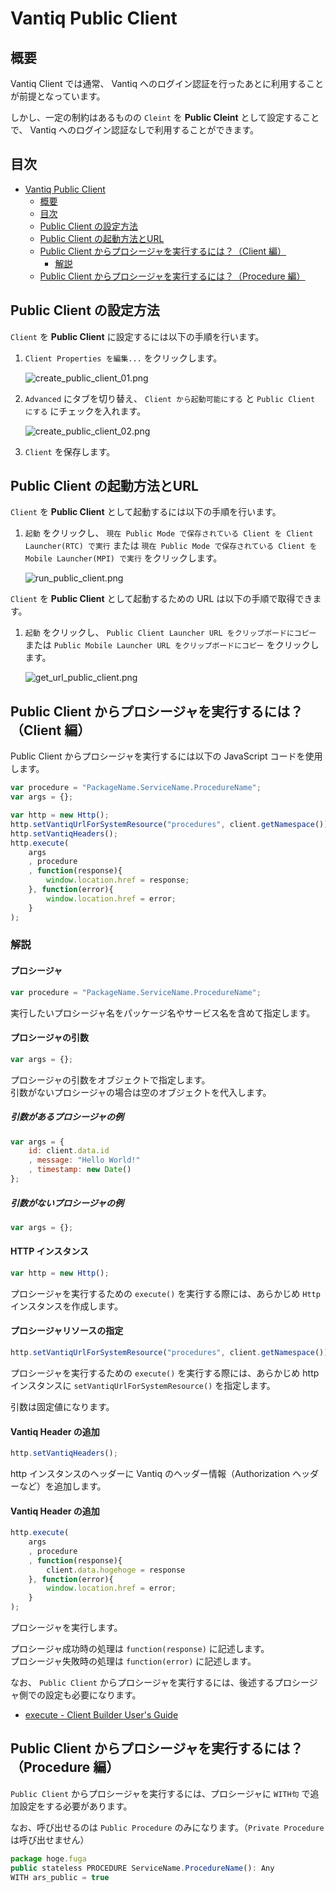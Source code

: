 # Vantiq Public Client

## 概要

Vantiq Client では通常、 Vantiq へのログイン認証を行ったあとに利用することが前提となっています。  

しかし、一定の制約はあるものの `Cleint` を **Public Cleint** として設定することで、 Vantiq へのログイン認証なしで利用することができます。  

## 目次

- [Vantiq Public Client](#vantiq-public-client)
  - [概要](#概要)
  - [目次](#目次)
  - [Public Client の設定方法](#public-client-の設定方法)
  - [Public Client の起動方法とURL](#public-client-の起動方法とurl)
  - [Public Client からプロシージャを実行するには？（Client 編）](#public-client-からプロシージャを実行するにはclient-編)
    - [解説](#解説)
  - [Public Client からプロシージャを実行するには？（Procedure 編）](#public-client-からプロシージャを実行するにはprocedure-編)

## Public Client の設定方法

`Client` を **Public Client** に設定するには以下の手順を行います。  

1. `Client Properties を編集...` をクリックします。

   ![create_public_client_01.png](./imgs/create_public_client_01.png)

1. `Advanced` にタブを切り替え、 `Client から起動可能にする` と `Public Client にする` にチェックを入れます。

   ![create_public_client_02.png](./imgs/create_public_client_02.png)

1. `Client` を保存します。

## Public Client の起動方法とURL

`Client` を **Public Client** として起動するには以下の手順を行います。  

1. `起動` をクリックし、 `現在 Public Mode で保存されている Client を Client Launcher(RTC) で実行` または `現在 Public Mode で保存されている Client を Mobile Launcher(MPI) で実行` をクリックします。

   ![run_public_client.png](./imgs/run_public_client.png)

`Client` を **Public Client** として起動するための URL は以下の手順で取得できます。  

1. `起動` をクリックし、 `Public Client Launcher URL をクリップボードにコピー` または `Public Mobile Launcher URL をクリップボードにコピー` をクリックします。

   ![get_url_public_client.png](./imgs/get_url_public_client.png)

## Public Client からプロシージャを実行するには？（Client 編）

Public Client からプロシージャを実行するには以下の JavaScript コードを使用します。  

```JavaScript
var procedure = "PackageName.ServiceName.ProcedureName";
var args = {};

var http = new Http();
http.setVantiqUrlForSystemResource("procedures", client.getNamespace());
http.setVantiqHeaders();
http.execute(
    args
    , procedure
    , function(response){
        window.location.href = response;
    }, function(error){
        window.location.href = error;
    }
);
```

### 解説

#### プロシージャ

```JavaScript
var procedure = "PackageName.ServiceName.ProcedureName";
```

実行したいプロシージャ名をパッケージ名やサービス名を含めて指定します。  

#### プロシージャの引数

```JavaScript
var args = {};
```

プロシージャの引数をオブジェクトで指定します。  
引数がないプロシージャの場合は空のオブジェクトを代入します。  

##### 引数があるプロシージャの例

```JavaScript
var args = {
    id: client.data.id
    , message: "Hello World!"
    , timestamp: new Date()
};
```

##### 引数がないプロシージャの例

```JavaScript
var args = {};
```

#### HTTP インスタンス

```JavaScript
var http = new Http();
```

プロシージャを実行するための `execute()` を実行する際には、あらかじめ `Http` インスタンスを作成します。  

#### プロシージャリソースの指定

```JavaScript
http.setVantiqUrlForSystemResource("procedures", client.getNamespace());
```

プロシージャを実行するための `execute()` を実行する際には、あらかじめ http インスタンスに `setVantiqUrlForSystemResource()` を指定します。  

引数は固定値になります。  

#### Vantiq Header の追加

```JavaScript
http.setVantiqHeaders();
```

http インスタンスのヘッダーに Vantiq のヘッダー情報（Authorization ヘッダーなど）を追加します。  

#### Vantiq Header の追加

```JavaScript
http.execute(
    args
    , procedure
    , function(response){
        client.data.hogehoge = response
    }, function(error){
        window.location.href = error;
    }
);
```

プロシージャを実行します。  

プロシージャ成功時の処理は `function(response)` に記述します。  
プロシージャ失敗時の処理は `function(error)` に記述します。  

なお、 `Public Client` からプロシージャを実行するには、後述するプロシージャ側での設定も必要になります。  

- [execute - Client Builder User's Guide](https://dev.vantiq.com/docs/system/cbuser/#executeprocedureargumentsany-procedurenamestring-successcallbackfunction-failurecallbackfunctionvoid)

## Public Client からプロシージャを実行するには？（Procedure 編）

`Public Client` からプロシージャを実行するには、プロシージャに `WITH句` で追加設定をする必要があります。  

なお、呼び出せるのは `Public Procedure` のみになります。（`Private Procedure` は呼び出せません）  

```JavaScript
package hoge.fuga
public stateless PROCEDURE ServiceName.ProcedureName(): Any
WITH ars_public = true
```
